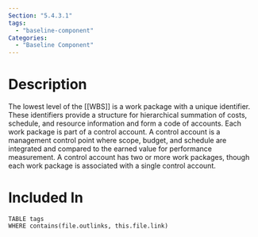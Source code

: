 ```yaml
---
Section: "5.4.3.1"
tags:
  - "baseline-component"
Categories:
  - "Baseline Component"
---
```

# Description
The lowest level of the [[WBS]] is a work package with a unique identifier. These identifiers provide a structure for hierarchical summation of costs, schedule, and resource information and form a code of accounts. Each work package is part of a control account. A control account is a management control point where scope, budget, and schedule are integrated and compared to the earned value for performance measurement. A control account has two or more work packages, though each work package is associated with a single control account.
# Included In
```dataview
TABLE tags
WHERE contains(file.outlinks, this.file.link)
```
